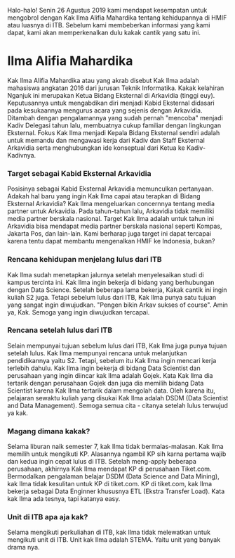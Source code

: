 Halo-halo! Senin 26 Agustus 2019 kami mendapat kesempatan untuk mengobrol dengan
Kak Ilma Alifia Mahardika tentang kehidupannya di HMIF atau luasnya di ITB. Sebelum 
kami membeberkan informasi yang kami dapat, kami akan memperkenalkan dulu kakak 
cantik yang satu ini.

# Ilma Alifia Mahardika
Kak Ilma Alifia Mahardika atau yang akrab disebut Kak Ilma adalah mahasiswa
angkatan 2016 dari jurusan Teknik Informatika. Kakak kelahiran Nganjuk ini
merupakan Ketua Bidang Eksternal di Arkavidia (tinggi euy). Keputusannya untuk
mengabdikan diri menjadi Kabid Eksternal didasari pada kesukaannya mengurus acara
yang sejenis dengan Arkavidia. Ditambah dengan pengalamannya yang sudah pernah
"mencoba" menjadi Kadiv Delegasi tahun lalu, membuatnya cukup familiar dengan
lingkungan Eksternal. Fokus Kak Ilma menjadi Kepala Bidang Eksternal sendiri adalah
untuk memandu dan mengawasi kerja dari Kadiv dan Staff Eksternal Arkavidia serta
menghubungkan ide konseptual dari Ketua ke Kadiv-Kadivnya.

### Target sebagai Kabid Eksternal Arkavidia
Posisinya sebagai Kabid Eksternal Arkavidia memunculkan pertanyaan. Adakah hal baru
yang ingin Kak Ilma capai atau terapkan di Bidang Eksternal Arkavidia? Kak Ilma mengeluarkan
concernnya tentang media partner untuk Arkavidia. Pada tahun-tahun lalu, Arkavidia tidak memiliki
media partner berskala nasional. Target Kak Ilma adalah untuk tahun ini Arkavidia bisa mendapat
media partner berskala nasional seperti Kompas, Jakarta Pos, dan lain-lain. Kami berharap juga
target ini dapat tercapai karena tentu dapat membantu mengenalkan HMIF ke Indonesia, bukan?

### Rencana kehidupan menjelang lulus dari ITB
Kak Ilma sudah menetapkan jalurnya setelah menyelesaikan studi di kampus tercinta ini. Kak Ilma ingin bekerja di bidang
yang berhubungan dengan Data Science. Setelah beberapa lama bekerja, Kakak cantik ini ingin kuliah S2 juga. Tetapi sebelum
lulus dari ITB, Kak Ilma punya satu tujuan yang sangat ingin diwujudkan. "Pengen bikin Arkav sukses of course". Amin ya, Kak.
Semoga yang ingin diwujudkan tercapai.

### Rencana setelah lulus dari ITB
Selain mempunyai tujuan sebelum lulus dari ITB, Kak Ilma juga punya tujuan setelah lulus. Kak Ilma mempunyai rencana untuk melanjutkan pendidikannya yaitu S2. Tetapi, sebelum itu Kak Ilma ingin mencari kerja terlebih dahulu. Kak Ilma ingin bekerja di bidang Data Scientist dan perusahaan yang ingin diincar kak Ilma adalah Gojek. Kata Kak Ilma dia tertarik dengan perusahaan Gojek dan juga dia memilih bidang Data Scientist karena Kak Ilma tertarik dalam mengolah data. Oleh karena itu, pelajaran sewaktu kuliah yang disukai Kak Ilma adalah DSDM (Data Scientist and Data Management). Semoga semua cita - citanya setelah lulus terwujud ya kak.

### Magang dimana kakak?
Selama liburan naik semester 7, kak Ilma tidak bermalas-malasan. Kak Ilma memilih untuk mengikuti KP. Alasannya ngambil KP sih karna pertama wajib dan kedua ingin cepat lulus di ITB. Setelah meng-apply beberapa perusahaan, akhirnya Kak Ilma mendapat KP di perusahaan Tiket.com. Bermodalkan pengalaman belajar DSDM (Data Science and Data Mining), kak Ilma tidak kesulitan untuk KP di tiket.com. KP di tiket.com, kak Ilma bekerja sebagai Data Enginner khususnya ETL (Ekstra Transfer Load). Kata kak Ilma ada tesnya, tapi katanya easy. 

### Unit di ITB apa aja kak?
Selama mengikuti perkuliahan di ITB, kak Ilma tidak melewatkan untuk mengikuti unit di ITB. Unit kak Ilma adalah STEMA. Yaitu unit yang banyak drama nya. 

